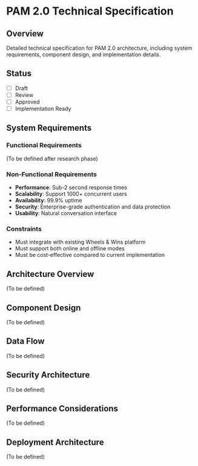 # PAM 2.0 Technical Specification

## Overview
Detailed technical specification for PAM 2.0 architecture, including system requirements, component design, and implementation details.

## Status
- [ ] Draft
- [ ] Review
- [ ] Approved
- [ ] Implementation Ready

## System Requirements

### Functional Requirements
(To be defined after research phase)

### Non-Functional Requirements
- **Performance**: Sub-2 second response times
- **Scalability**: Support 1000+ concurrent users
- **Availability**: 99.9% uptime
- **Security**: Enterprise-grade authentication and data protection
- **Usability**: Natural conversation interface

### Constraints
- Must integrate with existing Wheels & Wins platform
- Must support both online and offline modes
- Must be cost-effective compared to current implementation

## Architecture Overview
(To be defined)

## Component Design
(To be defined)

## Data Flow
(To be defined)

## Security Architecture
(To be defined)

## Performance Considerations
(To be defined)

## Deployment Architecture
(To be defined)